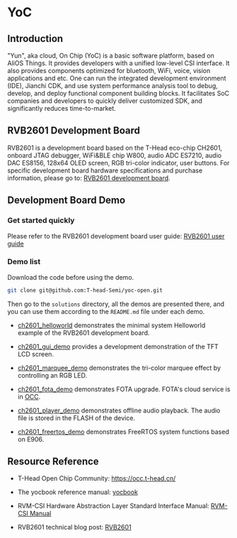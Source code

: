 # YoC

## Introduction

"Yun", aka cloud, On Chip (YoC) is a basic software platform, based on AliOS Things. It provides developers with a unified low-level CSI interface. It also provides components optimized for bluetooth, WiFi, voice, vision applications and etc. One can run the integrated development environment (IDE), Jianchi CDK, and use system performance analysis tool to debug, develop, and deploy functional component building blocks. It facilitates SoC companies and developers to quickly deliver customized SDK, and significantly reduces time-to-market.


## RVB2601 Development Board

RVB2601 is a development board based on the T-Head eco-chip CH2601, onboard JTAG debugger, WiFi&BLE chip W800, audio ADC ES7210, audio DAC ES8156, 128x64 OLED screen, RGB tri-color indicator, user buttons. For specific development board hardware specifications and purchase information, please go to: [RVB2601 development board](https://occ.t-head.cn/vendor/detail/index?spm=a2cl5.14300867.0.0.681c1f9cxK233N&id=3886757103532519424&vendorId=3706716635429273600&module=4).


## Development Board Demo

### Get started quickly

Please refer to the RVB2601 development board user guide: [RVB2601 user guide](https://occ.t-head.cn/community/post/detail?spm=a2cl5.14300867.0.0.484c180fZPgL3q&id=3887117894232449024)


### Demo list

Download the code before using the demo. 

```bash
git clone git@github.com:T-head-Semi/yoc-open.git
```

Then go to the `solutions` directory, all the demos are presented there, and you can use them according to the `README.md` file under each demo.


- [ch2601_helloworld](https://github.com/T-head-Semi/yoc-open/tree/master/solutions/ch2601_helloworld) demonstrates the minimal system Helloworld example of the RVB2601 development board.

- [ch2601_gui_demo](https://github.com/T-head-Semi/yoc-open/tree/master/solutions/ch2601_gui_demo) provides a development demonstration of the TFT LCD screen.

- [ch2601_marquee_demo](https://github.com/T-head-Semi/yoc-open/tree/master/solutions/ch2601_marquee_demo) demonstrates the tri-color marquee effect by controlling an RGB LED.

- [ch2601_fota_demo](https://github.com/T-head-Semi/yoc-open/tree/master/solutions/ch2601_fota_demo) demonstrates FOTA upgrade. FOTA's cloud service is in [OCC](https://occ.t-head.cn/).

- [ch2601_player_demo](https://github.com/T-head-Semi/yoc-open/tree/master/solutions/ch2601_player_demo) demonstrates offline audio playback. The audio file is stored in the FLASH of the device.

- [ch2601_freertos_demo](https://github.com/T-head-Semi/yoc-open/tree/master/solutions/ch2601_freertos_demo) demonstrates FreeRTOS system functions based on E906.

  

## Resource Reference

- T-Head Open Chip Community: https://occ.t-head.cn/

- The yocbook reference manual: [yocbook](https://yoc.docs.t-head.cn/yocbook/Chapter1-YoC%E6%A6%82%E8%BF%B0/)

- RVM-CSI Hardware Abstraction Layer Standard Interface Manual: [RVM-CSI Manual](https://occ.t-head.cn/document?temp=CSI&slug=csi-chn)

- RVB2601 technical blog post: [RVB2601](https://occ.t-head.cn/vendor/detail/post?spm=a2cl5.14300867.0.0.681c1f9cxK233N&id=3886757103532519424&vendorId=3706716635429273600&module=4#sticky)